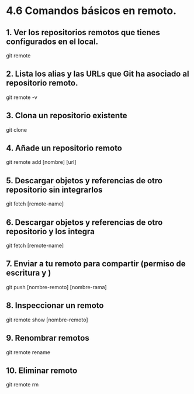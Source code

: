 # 4.6 Comandos básicos en remoto.
## 1. Ver los repositorios remotos que tienes configurados en el local.
git remote

## 2. Lista los alias y las URLs que Git ha asociado al repositorio remoto.
git remote -v

## 3. Clona un repositorio existente
git clone

## 4. Añade un repositorio remoto
git remote add [nombre] [url]

## 5. Descargar objetos y referencias de otro repositorio sin integrarlos
git fetch [remote-name]

## 6. Descargar objetos y referencias de otro repositorio y los integra
git fetch [remote-name]

## 7. Enviar a tu remoto para compartir (permiso de escritura y )
git push [nombre-remoto] [nombre-rama]

## 8. Inspeccionar un remoto 
git remote show [nombre-remoto]

## 9. Renombrar remotos
git remote rename

## 10. Eliminar remoto
git remote rm